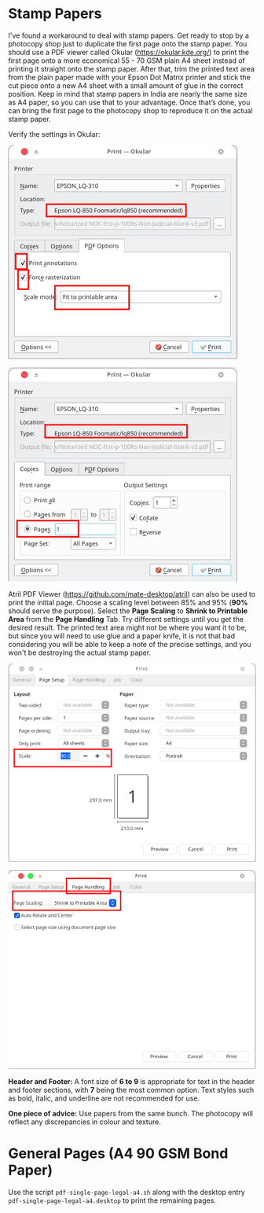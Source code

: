 # Stamp Papers

I've found a workaround to deal with stamp papers. Get ready to stop by a photocopy shop just to duplicate the first page onto the stamp paper. You should use a PDF viewer called Okular (https://okular.kde.org/) to print the first page onto a more economical 55 - 70 GSM plain A4 sheet instead of printing it straight onto the stamp paper. After that, trim the printed text area from the plain paper made with your Epson Dot Matrix printer and stick the cut piece onto a new A4 sheet with a small amount of glue in the correct position. Keep in mind that stamp papers in India are nearly the same size as A4 paper, so you can use that to your advantage. Once that’s done, you can bring the first page to the photocopy shop to reproduce it on the actual stamp paper.

Verify the settings in Okular:

![2025-07-14-22-00-40-image.png](assets/dade5ddff95b380f35cdf235fdb06a7dbed021f8.png)

![2025-07-14-22-02-10-image.png](assets/a0137bd718e770528d9f23ddd5a9d5989e683480.png)

Atril PDF Viewer (https://github.com/mate-desktop/atril) can also be used to print the initial page. Choose a scaling level between 85% and 95% (**90%** should serve the purpose). Select the **Page Scaling** to **Shrink to Printable Area** from the **Page Handling** Tab. Try different settings until you get the desired result. The printed text area might not be where you want it to be, but since you will need to use glue and a paper knife, it is not that bad considering you will be able to keep a note of the precise settings, and you won't be destroying the actual stamp paper.

![](assets/2025-07-15-00-37-39-image.png)

![](assets/2025-07-15-00-39-16-image.png)

**Header and Footer:** A font size of **6 to 9** is appropriate for text in the header and footer sections, with **7** being the most common option. Text styles such as bold, italic, and underline are not recommended for use.

**One piece of advice:** Use papers from the same bunch. The photocopy will reflect any discrepancies in colour and texture.

# General Pages (A4 90 GSM Bond Paper)

Use the script `pdf-single-page-legal-a4.sh` along with the desktop entry `pdf-single-page-legal-a4.desktop` to print the remaining pages.

